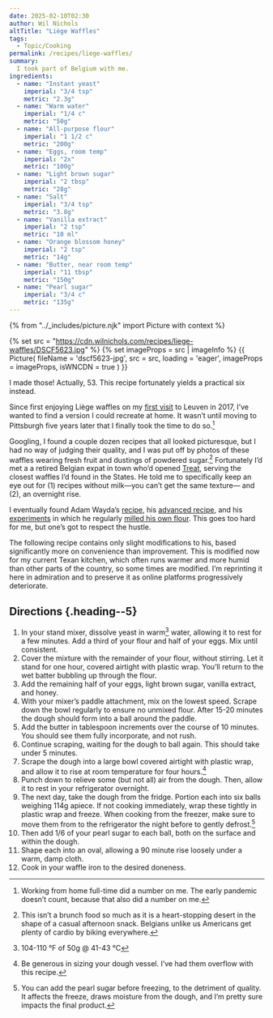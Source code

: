 ```yaml
---
date: 2025-02-10T02:30
author: Wil Nichols
altTitle: "Liège Waffles"
tags:
  - Topic/Cooking
permalink: /recipes/liege-waffles/
summary: 
  I took part of Belgium with me.
ingredients: 
  - name: "Instant yeast"
    imperial: "3/4 tsp"
    metric: "2.3g"
  - name: "Warm water"
    imperial: "1/4 c"
    metric: "50g"
  - name: "All-purpose flour"
    imperial: "1 1/2 c"
    metric: "200g"
  - name: "Eggs, room temp"
    imperial: "2x"
    metric: "100g"
  - name: "Light brown sugar"
    imperial: "2 tbsp"
    metric: "28g"
  - name: "Salt"
    imperial: "3/4 tsp"
    metric: "3.8g"
  - name: "Vanilla extract"
    imperial: "2 tsp"
    metric: "10 ml"
  - name: "Orange blossom honey"
    imperial: "2 tsp"
    metric: "14g"
  - name: "Butter, near room temp"
    imperial: "11 tbsp"
    metric: "150g"
  - name: "Pearl sugar"
    imperial: "3/4 c"
    metric: "135g"
---
```

{% from "../_includes/picture.njk" import Picture with context %}

{% set src = "https://cdn.wilnichols.com/recipes/liege-waffles/DSCF5623.jpg" %}
{% set imageProps = src | imageInfo %}
{{  Picture(
    fileName = 'dscf5623-jpg',
    src = src,
    loading = 'eager',
    imageProps = imageProps,
    isWNCDN = true
) }}

I made those! Actually, 53. This recipe fortunately yields a practical six instead.

Since first enjoying Liège waffles on my [first visit](/albums/leuven-1/) to Leuven in 2017, I’ve wanted to find a version I could recreate at home. It wasn’t until moving to Pittsburgh five years later that I finally took the time to do so.[^1]

Googling, I found a couple dozen recipes that all looked picturesque, but I had no way of judging their quality, and I was put off by photos of these waffles wearing fresh fruit and dustings of powdered sugar.[^2] Fortunately I’d met a a retired Belgian expat in town who’d opened [Treat](https://www.treatpittsburgh.com), serving the closest waffles I’d found in the States. He told me to specifically keep an eye out for (1) recipes without milk—you can’t get the same texture— and (2), an overnight rise. 

I eventually found Adam Wayda’s [recipe](https://liegewaffle.wordpress.com/liege-waffle-recipe-liege-gaufre-recette/), his [advanced recipe](https://web.archive.org/web/20160325024251/http://www.waffle-recipes.com/liege-waffle-recipe-gaufres-de-liege/), and his [experiments](https://web.archive.org/web/20160322013947/http://www.waffle-recipes.com/) in which he regularly [milled his own flour](https://web.archive.org/web/20160314235719/http://www.waffle-recipes.com/2016/01/22/milling-my-own-flour/). This goes too hard for me, but one’s got to respect the hustle.

The following recipe contains only slight modifications to his, based significantly more on convenience than improvement. This is modified now for my current Texan kitchen, which often runs warmer and more humid than other parts of the country, so some times are modified. I’m reprinting it here in admiration and to preserve it as online platforms progressively deteriorate.

## Directions {.heading--5}
1. In your stand mixer, dissolve yeast in warm[^3] water, allowing it to rest for a few minutes. Add a third of your flour and half of your eggs. Mix until consistent.
2. Cover the mixture with the remainder of your flour, without stirring. Let it stand for one hour, covered airtight with plastic wrap. You’ll return to the wet batter bubbling up through the flour.
3. Add the remaining half of your eggs, light brown sugar, vanilla extract, and honey.
4. With your mixer’s paddle attachment, mix on the lowest speed. Scrape down the bowl regularly to ensure no unmixed flour. After 15-20 minutes the dough should form into a ball around the paddle.
5. Add the butter in tablespoon increments over the course of 10 minutes. You should see them fully incorporate, and not rush.
6. Continue scraping, waiting for the dough to ball again. This should take under 5 minutes.
7. Scrape the dough into a large bowl covered airtight with plastic wrap, and allow it to rise at room temperature for four hours.[^4] 
8. Punch down to relieve some (but not all) air from the dough. Then, allow it to rest in your refrigerator overnight. 
9. The next day, take the dough from the fridge. Portion each into six balls weighing 114g apiece. If not cooking immediately, wrap these tightly in plastic wrap and freeze. When cooking from the freezer, make sure to move them from to the refrigerator the night before to gently defrost.[^5]
10. Then add 1/6 of your pearl sugar to each ball, both on the surface and within the dough. 
11. Shape each into an oval, allowing a 90 minute rise loosely under a warm, damp cloth.
12. Cook in your waffle iron to the desired doneness.

[^1]: Working from home full-time did a number on me. The early pandemic doesn’t count, because that also did a number on me. 
[^2]: This isn’t a brunch food so much as it is a heart-stopping desert in the shape of a casual afternoon snack. Belgians unlike us Americans get plenty of cardio by biking everywhere.
[^3]: 104-110 °F of 50g @ 41-43 °C
[^4]: Be generous in sizing your dough vessel. I’ve had them overflow with this recipe.
[^5]: You can add the pearl sugar before freezing, to the detriment of quality. It affects the freeze, draws moisture from the dough, and I’m pretty sure impacts the final product.